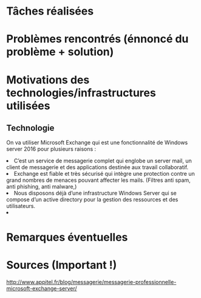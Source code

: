 # Tâches réalisées

# Problèmes rencontrés (énnoncé du problème + solution)

# Motivations des technologies/infrastructures utilisées
## Technologie
On va utiliser Microsoft Exchange qui est une fonctionnalité de Windows server 2016 pour plusieurs raisons :
<li>C’est un service de messagerie complet qui englobe un server mail, un client de messagerie et des applications destinée aux travail collaboratif.</li>
<li>Exchange est fiable et très sécurisé qui intègre une protection contre un grand nombres de menaces pouvant affecter les mails. (Filtres anti spam, anti phishing, anti malware,)</li>
<li>Nous disposons déjà d’une infrastructure Windows Server qui se compose d’un active directory pour la gestion des ressources et des utilisateurs.</li>
<li></li>

# Remarques éventuelles

# Sources (Important !)
http://www.appitel.fr/blog/messagerie/messagerie-professionnelle-microsoft-exchange-server/
